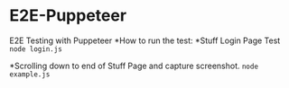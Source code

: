 # E2E-Puppeteer
E2E Testing with Puppeteer
*How to run the test: 
*Stuff Login Page Test
``node login.js``

*Scrolling down to end of Stuff Page and capture screenshot.
``node example.js``
